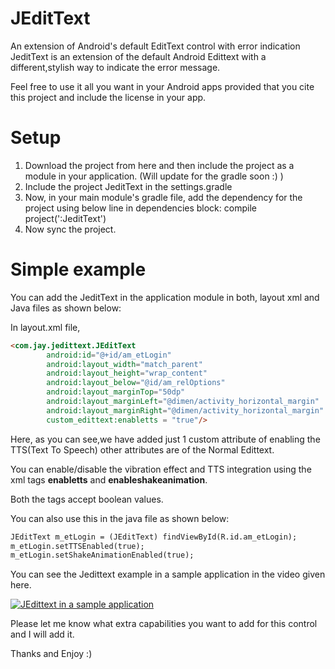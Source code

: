 # JEditText
An extension of Android's default EditText control with error indication
JeditText is an extension of the default Android Edittext with a different,stylish way to indicate the error message.

Feel free to use it all you want in your Android apps provided that you cite this project and include the license in your app.

# Setup

1.	Download the project from here and then include the project as a module in your application.
(Will update for the gradle soon :) )
2.	Include the project JeditText in the settings.gradle
3.	Now, in your main module's gradle file, add the dependency for the project using below line in dependencies block:
compile project(':JeditText')
4.	Now sync the project.

# Simple example

You can add the JeditText in the application module in both, layout xml and Java files as shown below:

In layout.xml file,

```html
<com.jay.jedittext.JEditText 
        android:id="@+id/am_etLogin" 
        android:layout_width="match_parent" 
        android:layout_height="wrap_content" 
        android:layout_below="@id/am_relOptions" 
        android:layout_marginTop="50dp" 
        android:layout_marginLeft="@dimen/activity_horizontal_margin" 
        android:layout_marginRight="@dimen/activity_horizontal_margin" 
	    custom_edittext:enabletts = "true"/>
```

Here, as you can see,we have added just 1 custom attribute of enabling the TTS(Text To Speech) other attributes are of the Normal Edittext.

You can enable/disable the vibration effect and TTS integration using the xml tags <b>enabletts</b> and <b>enableshakeanimation</b>.


Both the tags accept boolean values.

You can also use this in the java file as shown below:
```html
JEditText m_etLogin = (JEditText) findViewById(R.id.am_etLogin);
m_etLogin.setTTSEnabled(true);
m_etLogin.setShakeAnimationEnabled(true);
```
You can see the Jedittext example in a sample application in the video given here.

[![JEdittext in a sample application](http://img.youtube.com/vi/c8J__kgTn4E/0.jpg)](http://www.youtube.com/watch?v=c8J__kgTn4E)

Please let me know what extra capabilities you want to add for this control and I will add it.

Thanks and Enjoy :)

